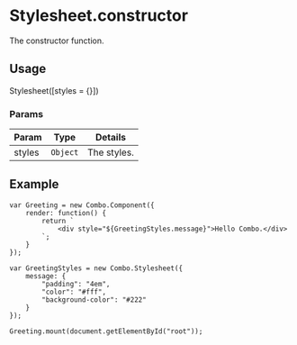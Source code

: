 # Stylesheet.constructor

The constructor function.

## Usage

Stylesheet([styles = {}])

### Params

| Param             | Type        | Details                          |
| ----------------- | ----------- | -------------------------------- |
| styles            | `Object`    | The styles.                      |

## Example

	var Greeting = new Combo.Component({
		render: function() {
			return `
				<div style="${GreetingStyles.message}">Hello Combo.</div>
			`;
		}
	});

	var GreetingStyles = new Combo.Stylesheet({
		message: {
			"padding": "4em",
			"color": "#fff",
			"background-color": "#222"
		}
	});

	Greeting.mount(document.getElementById("root"));